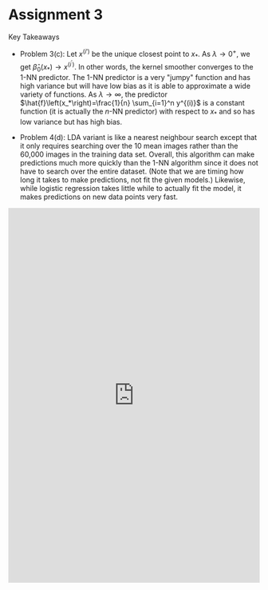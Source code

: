# Assignment 3

Key Takeaways

- Problem 3(c): Let $x^{(i')}$ be the unique closest point to $x_*$. As $\lambda \rightarrow 0^{+}$, we get $\hat{\beta}_0\left(x_*\right) \rightarrow x^{\left(i^{\prime}\right)}$. In other words, the kernel smoother converges to the 1-NN predictor. The 1-NN predictor is a very "jumpy" function and has high variance but will have low bias as it is able to approximate a wide variety of functions. As $\lambda\rightarrow \infty$, the predictor $\hat{f}\left(x_*\right)=\frac{1}{n} \sum_{i=1}^n y^{(i)}$ is a constant function (it is actually the $n$-NN predictor) with respect to $x_*$ and so has low variance but has high bias. 

- Problem 4(d): LDA variant is like a nearest neighbour search except that it only requires searching over the 10 mean images rather than the 60,000 images in the training data set. Overall, this algorithm can make predictions much more quickly than the 1-NN algorithm since it does not have to search over the entire dataset. (Note that we are timing how long it takes to make predictions, not fit the given models.) Likewise, while logistic regression takes little while to actually fit the model, it makes predictions on new data points very fast.

<embed src="https://shx-haah.github.io/notes/lecture_notes/stat541/stat541_assignment3.pdf" type="application/pdf" width="100%" height="750px"/>